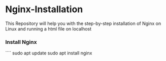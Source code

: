 # Nginx-Installation
This Repository will help you with the step-by-step installation of Nginx on Linux and running a html file on localhost

<h3>Install Nginx</h3>
````
sudo apt update
sudo apt install nginx

````
